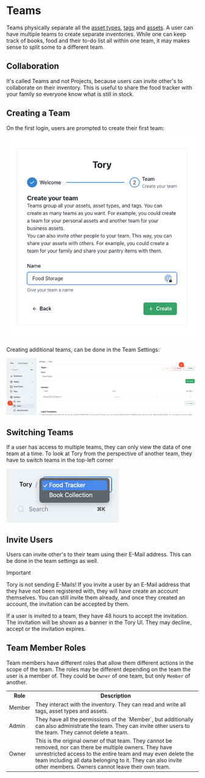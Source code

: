 # Teams

Teams physically separate all the [asset types](./asset-types.md), [tags](./tags.md) and [assets](./assets.md).
A user can have multiple teams to create separate inventories. While one can keep track of books, food and their to-do list all within one team, it may makes sense to split some to a different team.

## Collaboration

It's called Teams and not Projects, because users can invite other's to collaborate on their inventory. This is useful to share the food tracker with your family so everyone know what is still in stock.

## Creating a Team

On the first login, users are prompted to create their first team:

<img src="./assets/onboarding-team-create.png"/>

Creating additional teams, can be done in the Team Settings:

<img src="./assets/team-create.png" />

## Switching Teams

If a user has access to multiple teams, they can only view the data of one team at a time. To look at Tory from the perspective of another team, they have to switch teams in the top-left corner

<img src="./assets/team-selector.png">

## Invite Users

Users can invite other's to their team using their E-Mail address. This can be done in the team settings as well.

> [!Important]  
> Tory is not sending E-Mails! If you invite a user by an E-Mail address that they have not been registered with, they will have create an account themselves. You can still invite them already, and once they created an account, the invitation can be accepted by them.

If a user is invited to a team, they have 48 hours to accept the invitation. The invitation will be shown as a banner in the Tory UI. They may decline, accept or the invitation expires.

## Team Member Roles

Team members have different roles that allow them different actions in the scope of the team. The roles may be different depending on the team the user is a member of. They could be `Owner` of one team, but only `Member` of another.

<table>
  <tr>
    <th>Role</th>
    <th>Description</th>
  </tr>
  <tr>
    <td>Member</td>
    <td>They interact with the inventory. They can read and write all tags, asset types and assets.</td>
  </tr>
  <tr>
    <td>Admin</td>
    <td>They have all the permissions of the `Member`, but additionally can also administrate the team. They can invite other users to the team. They cannot delete a team.</td>
  </tr>
  <tr>
    <td>Owner</td>
    <td>This is the original owner of that team. They cannot be removed, nor can there be multiple owners. They have unrestricted access to the entire team and may even delete the team including all data belonging to it. They can also invite other members. Owners cannot leave their own team.</td>
  </tr>
</table>
